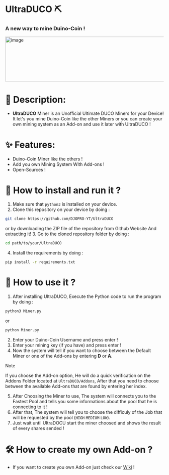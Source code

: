 # UltraDUCO ⛏️
### A new way to mine Duino-Coin !

<img width="581" height="142" alt="image" src="https://github.com/user-attachments/assets/8a1cad10-bee8-4f48-ba2b-6e2621ebecf5" />

# 📝 Description:
- **UltraDUCO** Miner is an Unofficial Ultimate DUCO Miners for your Device! It let's you mine Duino-Coin like the other Miners or you can create your own mining system as an Add-on and use it later with UltraDUCO !

# ✨ Features:
- Duino-Coin Miner like the others !
- Add you own Mining System With Add-ons !
- Open-Sources !

# 📲 How to install and run it ?
1. Make sure that `python3` is installed on your device.
2. Clone this repository on your device by doing :
```bash
git clone https://github.com/DJOPRO-YT/UltraDUCO
```
or by downloading the ZIP file of the repository from Github Website And extracting it!
3. Go to the cloned repository folder by doing :
```bash
cd path/to/your/UltraDUCO
```
4. Install the requirements by doing :
```bash
pip install -r requirements.txt
```

# 🧐 How to use it ?
1. After installing UltraDUCO, Execute the Python code to run the program by doing :
```bash
python3 Miner.py
```
or 
```bash
python Miner.py
```
2. Enter your Duino-Coin Username and press enter !
3. Enter your mining key (if you have) and press enter !
4. Now the system will tell if you want to choose between the Default Miner or one of the Add-ons by entering **D** or **A**.

> [!NOTE]
> If you choose the Add-on option, He will do a quick verification on the Addons Folder located at `UltraDUCO/Addons`, After that you need to choose between the available Add-ons that are found by entering her index.

5. After Choosing the Miner to use, The system will connects you to the Fastest Pool and tells you some informations about the pool that he is connecting to it !
6. After that, The system will tell you to choose the difficuly of the Job that will be requested by the pool (`HIGH` `MEDIUM` `LOW`).
7. Just wait until UltraDOCU start the miner choosed and shows the result of every shares sended !

# 🛠️ How to create my own Add-on ?
- If you want to create you own Add-on just check our <a href="https://github.com/DJOPRO-YT/UltraDUCO/wiki">Wiki</a> !
